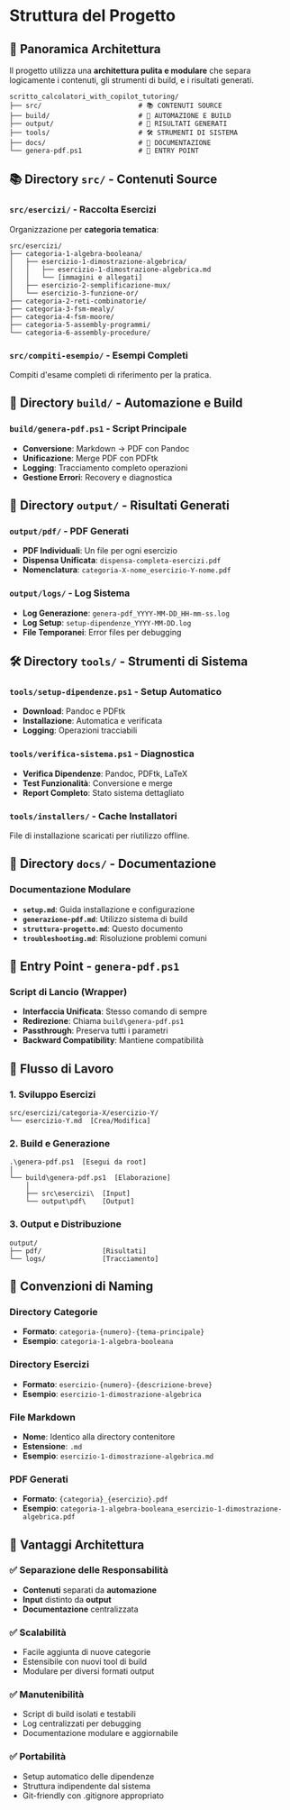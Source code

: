 # Struttura del Progetto

## 📁 Panoramica Architettura

Il progetto utilizza una **architettura pulita e modulare** che separa logicamente i contenuti, gli strumenti di build, e i risultati generati.

```
scritto_calcolatori_with_copilot_tutoring/
├── src/                        # 📚 CONTENUTI SOURCE
├── build/                      # 🔧 AUTOMAZIONE E BUILD  
├── output/                     # 📄 RISULTATI GENERATI
├── tools/                      # 🛠️ STRUMENTI DI SISTEMA
├── docs/                       # 📖 DOCUMENTAZIONE
└── genera-pdf.ps1              # 🚀 ENTRY POINT
```

## 📚 Directory `src/` - Contenuti Source

### `src/esercizi/` - Raccolta Esercizi
Organizzazione per **categoria tematica**:

```
src/esercizi/
├── categoria-1-algebra-booleana/
│   ├── esercizio-1-dimostrazione-algebrica/
│   │   ├── esercizio-1-dimostrazione-algebrica.md
│   │   └── [immagini e allegati]
│   ├── esercizio-2-semplificazione-mux/
│   └── esercizio-3-funzione-or/
├── categoria-2-reti-combinatorie/
├── categoria-3-fsm-mealy/
├── categoria-4-fsm-moore/
├── categoria-5-assembly-programmi/
└── categoria-6-assembly-procedure/
```

### `src/compiti-esempio/` - Esempi Completi
Compiti d'esame completi di riferimento per la pratica.

## 🔧 Directory `build/` - Automazione e Build

### `build/genera-pdf.ps1` - Script Principale
- **Conversione**: Markdown → PDF con Pandoc
- **Unificazione**: Merge PDF con PDFtk
- **Logging**: Tracciamento completo operazioni
- **Gestione Errori**: Recovery e diagnostica

## 📄 Directory `output/` - Risultati Generati

### `output/pdf/` - PDF Generati
- **PDF Individuali**: Un file per ogni esercizio
- **Dispensa Unificata**: `dispensa-completa-esercizi.pdf`
- **Nomenclatura**: `categoria-X-nome_esercizio-Y-nome.pdf`

### `output/logs/` - Log Sistema
- **Log Generazione**: `genera-pdf_YYYY-MM-DD_HH-mm-ss.log`
- **Log Setup**: `setup-dipendenze_YYYY-MM-DD.log`
- **File Temporanei**: Error files per debugging

## 🛠️ Directory `tools/` - Strumenti di Sistema

### `tools/setup-dipendenze.ps1` - Setup Automatico
- **Download**: Pandoc e PDFtk
- **Installazione**: Automatica e verificata
- **Logging**: Operazioni tracciabili

### `tools/verifica-sistema.ps1` - Diagnostica
- **Verifica Dipendenze**: Pandoc, PDFtk, LaTeX
- **Test Funzionalità**: Conversione e merge
- **Report Completo**: Stato sistema dettagliato

### `tools/installers/` - Cache Installatori
File di installazione scaricati per riutilizzo offline.

## 📖 Directory `docs/` - Documentazione

### Documentazione Modulare
- **`setup.md`**: Guida installazione e configurazione
- **`generazione-pdf.md`**: Utilizzo sistema di build
- **`struttura-progetto.md`**: Questo documento
- **`troubleshooting.md`**: Risoluzione problemi comuni

## 🚀 Entry Point - `genera-pdf.ps1`

### Script di Lancio (Wrapper)
- **Interfaccia Unificata**: Stesso comando di sempre
- **Redirezione**: Chiama `build\genera-pdf.ps1`
- **Passthrough**: Preserva tutti i parametri
- **Backward Compatibility**: Mantiene compatibilità

## 🔄 Flusso di Lavoro

### 1. Sviluppo Esercizi
```
src/esercizi/categoria-X/esercizio-Y/
└── esercizio-Y.md  [Crea/Modifica]
```

### 2. Build e Generazione
```
.\genera-pdf.ps1  [Esegui da root]
│
└── build\genera-pdf.ps1  [Elaborazione]
    │
    ├── src\esercizi\  [Input]
    └── output\pdf\    [Output]
```

### 3. Output e Distribuzione
```
output/
├── pdf/               [Risultati]
└── logs/              [Tracciamento]
```

## 📐 Convenzioni di Naming

### Directory Categorie
- **Formato**: `categoria-{numero}-{tema-principale}`
- **Esempio**: `categoria-1-algebra-booleana`

### Directory Esercizi
- **Formato**: `esercizio-{numero}-{descrizione-breve}`
- **Esempio**: `esercizio-1-dimostrazione-algebrica`

### File Markdown
- **Nome**: Identico alla directory contenitore
- **Estensione**: `.md`
- **Esempio**: `esercizio-1-dimostrazione-algebrica.md`

### PDF Generati
- **Formato**: `{categoria}_{esercizio}.pdf`
- **Esempio**: `categoria-1-algebra-booleana_esercizio-1-dimostrazione-algebrica.pdf`

## 🎯 Vantaggi Architettura

### ✅ Separazione delle Responsabilità
- **Contenuti** separati da **automazione**
- **Input** distinto da **output**
- **Documentazione** centralizzata

### ✅ Scalabilità
- Facile aggiunta di nuove categorie
- Estensibile con nuovi tool di build
- Modulare per diversi formati output

### ✅ Manutenibilità
- Script di build isolati e testabili
- Log centralizzati per debugging
- Documentazione modulare e aggiornabile

### ✅ Portabilità
- Setup automatico delle dipendenze
- Struttura indipendente dal sistema
- Git-friendly con .gitignore appropriato